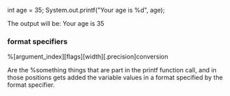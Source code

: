 int age = 35;
System.out.printf("Your age is %d", age);

The output will be:
Your age is 35


### format specifiers

%\[argument_index]\[flags]\[width]\[.precision]conversion

Are the %something things that are part in the printf function call,
and in those positions gets added the variable values in a format specified
by the format specifier.

